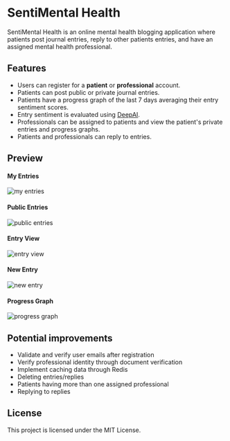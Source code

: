 # SentiMental Health

SentiMental Health is an online mental health blogging application where patients post journal entries, reply to other patients entries, and have an assigned mental health professional.

## Features
- Users can register for a **patient** or **professional** account.
- Patients can post public or private journal entries.
- Patients have a progress graph of the last 7 days averaging their entry sentiment scores.
- Entry sentiment is evaluated using [DeepAI](https://deepai.org/machine-learning-model/sentiment-analysis).
- Professionals can be assigned to patients and view the patient's private entries and progress graphs.
- Patients and professionals can reply to entries.

## Preview
#### My Entries
![my entries](https://i.imgur.com/0xmM4LI.png)

#### Public Entries
![public entries](https://i.imgur.com/kZ3ptlR.png)

#### Entry View
![entry view](https://i.imgur.com/Ka3fb2t.png)

#### New Entry
![new entry](https://i.imgur.com/Otzk9Qb.png)

#### Progress Graph
![progress graph](https://i.imgur.com/OBMFvul.png)


## Potential improvements
- Validate and verify user emails after registration
- Verify professional identity through document verification
- Implement caching data through Redis
- Deleting entries/replies
- Patients having more than one assigned professional
- Replying to replies

## License
This project is licensed under the MIT License.

